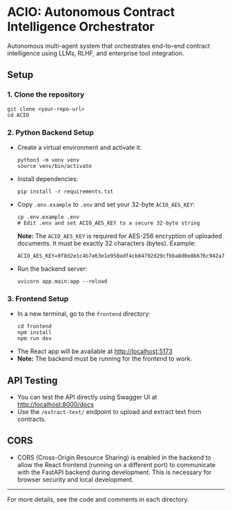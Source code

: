 # ACIO: Autonomous Contract Intelligence Orchestrator

Autonomous multi-agent system that orchestrates end-to-end contract intelligence using LLMs, RLHF, and enterprise tool integration.

## Setup

### 1. Clone the repository
```
git clone <your-repo-url>
cd ACIO
```

### 2. Python Backend Setup
- Create a virtual environment and activate it:
  ```
  python3 -m venv venv
  source venv/bin/activate
  ```
- Install dependencies:
  ```
  pip install -r requirements.txt
  ```
- Copy `.env.example` to `.env` and set your 32-byte `ACIO_AES_KEY`:
  ```
  cp .env.example .env
  # Edit .env and set ACIO_AES_KEY to a secure 32-byte string
  ```
  **Note:** The `ACIO_AES_KEY` is required for AES-256 encryption of uploaded documents. It must be exactly 32 characters (bytes). Example:
  ```
  ACIO_AES_KEY=9f8d2e1c4b7a63e1e950adf4cb84792d29cfbba8d0e8b676c942a7f3c8141b26
  ```

- Run the backend server:
  ```
  uvicorn app.main:app --reload
  ```

### 3. Frontend Setup
- In a new terminal, go to the `frontend` directory:
  ```
  cd frontend
  npm install
  npm run dev
  ```
- The React app will be available at [http://localhost:5173](http://localhost:5173)
- **Note:** The backend must be running for the frontend to work.

## API Testing
- You can test the API directly using Swagger UI at [http://localhost:8000/docs](http://localhost:8000/docs)
- Use the `/extract-text/` endpoint to upload and extract text from contracts.

## CORS
- CORS (Cross-Origin Resource Sharing) is enabled in the backend to allow the React frontend (running on a different port) to communicate with the FastAPI backend during development. This is necessary for browser security and local development.

---
For more details, see the code and comments in each directory.

